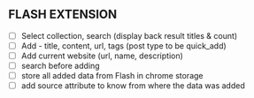 ## FLASH EXTENSION

- [ ] Select collection, search (display back result titles & count)
- [ ] Add - title, content, url, tags (post type to be quick_add)
- [ ] Add current website (url, name, description)
- [ ] search before adding
- [ ] store all added data from Flash in chrome storage
- [ ] add source attribute to know from where the data was added
